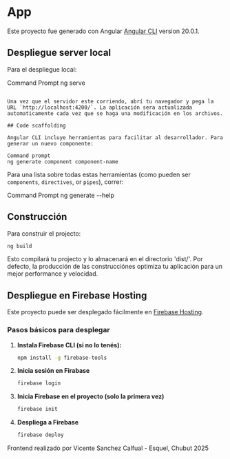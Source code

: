 # App

Este proyecto fue generado con Angular [Angular CLI](https://github.com/angular/angular-cli) version 20.0.1.

## Despliegue server local

Para el despliegue local:

Command Prompt
ng serve
```

Una vez que el servidor este corriendo, abrí tu navegador y pega la URL `http://localhost:4200/`. La aplicación sera actualizada automaticamente cada vez que se haga una modificación en los archivos.

## Code scaffolding

Angular CLI incluye herramientas para facilitar al desarrollador. Para generar un nuevo componente:

Command prompt
ng generate component component-name
```

Para una lista sobre todas estas herramientas (como pueden ser `components`, `directives`, or `pipes`), correr:

Command Prompt
ng generate --help

## Construcción

Para construir el projecto:

```bash
ng build
```
Esto compilará tu projecto y lo almacenará en el directorio 'dist/'. Por defecto, la producción de las construcciónes optimiza tu aplicación para un mejor performance y velocidad. 

## Despliegue en Firebase Hosting

Este proyecto puede ser desplegado fácilmente en [Firebase Hosting](https://firebase.google.com/products/hosting).

### Pasos básicos para desplegar

1. **Instala Firebase CLI (si no lo tenés):**
   ```bash
   npm install -g firebase-tools

2. **Inicia sesión en Firabase**
    ```bash
    firebase login

3. **Inicia Firebase en el proyecto (solo la primera vez)**
    ```bash
    firebase init

4. **Despliega a Firebase**
    ```bash
    firebase deploy

Frontend realizado por Vicente Sanchez Calfual - Esquel, Chubut 2025
